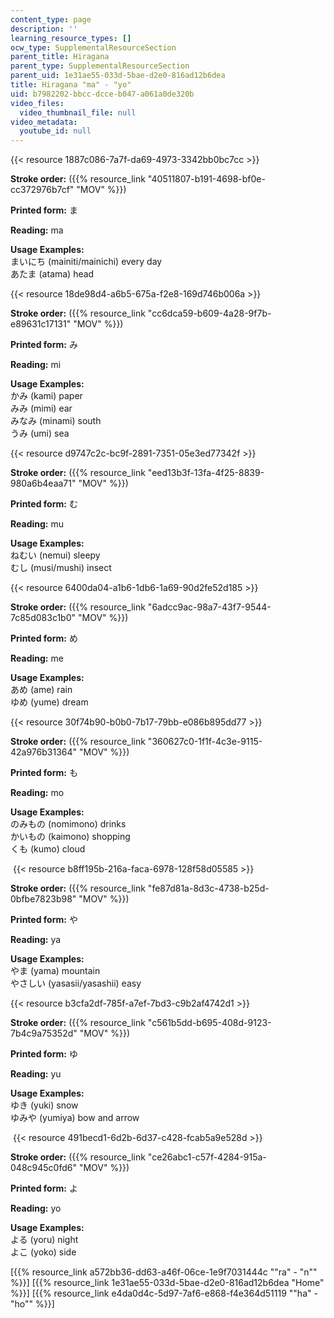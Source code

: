 ```yaml
---
content_type: page
description: ''
learning_resource_types: []
ocw_type: SupplementalResourceSection
parent_title: Hiragana
parent_type: SupplementalResourceSection
parent_uid: 1e31ae55-033d-5bae-d2e0-816ad12b6dea
title: Hiragana "ma" - "yo"
uid: b7982202-bbcc-dcce-b047-a061a0de320b
video_files:
  video_thumbnail_file: null
video_metadata:
  youtube_id: null
---
```


{{< resource 1887c086-7a7f-da69-4973-3342bb0bc7cc >}}

**Stroke order:** ({{% resource_link "40511807-b191-4698-bf0e-cc372976b7cf" "MOV" %}})

**Printed form:** ま

**Reading:** ma

**Usage Examples:**  
まいにち (mainiti/mainichi) every day  
あたま (atama) head

{{< resource 18de98d4-a6b5-675a-f2e8-169d746b006a >}}

**Stroke order:** ({{% resource_link "cc6dca59-b609-4a28-9f7b-e89631c17131" "MOV" %}})

**Printed form:** み

**Reading:** mi

**Usage Examples:**  
かみ (kami) paper  
みみ (mimi) ear  
みなみ (minami) south  
うみ (umi) sea

{{< resource d9747c2c-bc9f-2891-7351-05e3ed77342f >}}

**Stroke order:** ({{% resource_link "eed13b3f-13fa-4f25-8839-980a6b4eaa71" "MOV" %}})

**Printed form:** む

**Reading:** mu

**Usage Examples:**  
ねむい (nemui) sleepy  
むし (musi/mushi) insect

{{< resource 6400da04-a1b6-1db6-1a69-90d2fe52d185 >}}

**Stroke order:** ({{% resource_link "6adcc9ac-98a7-43f7-9544-7c85d083c1b0" "MOV" %}})

**Printed form:** め

**Reading:** me

**Usage Examples:**  
あめ (ame) rain  
ゆめ (yume) dream

{{< resource 30f74b90-b0b0-7b17-79bb-e086b895dd77 >}}

**Stroke order:** ({{% resource_link "360627c0-1f1f-4c3e-9115-42a976b31364" "MOV" %}})

**Printed form:** も

**Reading:** mo

**Usage Examples:**  
のみもの (nomimono) drinks  
かいもの (kaimono) shopping  
くも (kumo) cloud

 {{< resource b8ff195b-216a-faca-6978-128f58d05585 >}}

**Stroke order:** ({{% resource_link "fe87d81a-8d3c-4738-b25d-0bfbe7823b98" "MOV" %}})

**Printed form:** や

**Reading:** ya

**Usage Examples:**  
やま (yama) mountain  
やさしい (yasasii/yasashii) easy

{{< resource b3cfa2df-785f-a7ef-7bd3-c9b2af4742d1 >}}

**Stroke order:** ({{% resource_link "c561b5dd-b695-408d-9123-7b4c9a75352d" "MOV" %}})

**Printed form:** ゆ

**Reading:** yu

**Usage Examples:**  
ゆき (yuki) snow  
ゆみや (yumiya) bow and arrow

 {{< resource 491becd1-6d2b-6d37-c428-fcab5a9e528d >}}

**Stroke order:** ({{% resource_link "ce26abc1-c57f-4284-915a-048c945c0fd6" "MOV" %}})

**Printed form:** よ

**Reading:** yo

**Usage Examples:**  
よる (yoru) night  
よこ (yoko) side

  
\[{{% resource_link a572bb36-dd63-a46f-06ce-1e9f7031444c "\"ra\" - \"n\"" %}}\] \[{{% resource_link 1e31ae55-033d-5bae-d2e0-816ad12b6dea "Home" %}}\] \[{{% resource_link e4da0d4c-5d97-7af6-e868-f4e364d51119 "\"ha\" - \"ho\"" %}}\]